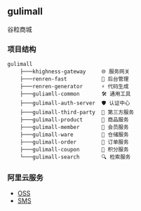 ## gulimall

谷粒商城



### 项目结构

```
gulimall 
    ├───khighness-gateway     🌐 服务网关
    ├───renren-fast           🚀 后台管理
    ├───renren-generator      ⚡ 代码生成       
    ├───guliamll-common       🛠️ 通用工具
    ├───gulimall-auth-server  🛡️ 认证中心
    ├───gulimall-third-party  🌠 第三方服务
    ├───gulimall-product      📱 商品服务
    ├───gulimall-member       🤖 会员服务
    ├───gulimall-ware         🏬 仓储服务
    ├───gulimall-order        🧾 订单服务
    ├───gulimall-coupon       🧊 积分服务
    └───gulimall-search       🔍 检索服务
```



### 阿里云服务

- [OSS](https://oss.console.aliyun.com/overview)
- [SMS](https://market.aliyun.com/products/57126001/cmapi00039729.html?spm=5176.12818093.ProductAndService--ali--widget-home-product-recent.dfa2.18ee16d0mJ6DOc#sku=yuncode3372900001)
